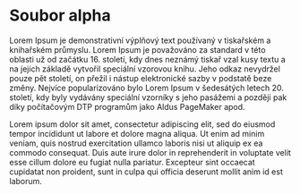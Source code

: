 ﻿Soubor alpha
============

Lorem Ipsum je demonstrativní výplňový text používaný v tiskařském a
knihařském průmyslu. Lorem Ipsum je považováno za standard v této
oblasti už od začátku 16. století, kdy dnes neznámý tiskař vzal kusy
textu a na jejich základě vytvořil speciální vzorovou knihu. Jeho odkaz
nevydržel pouze pět století, on přežil i nástup elektronické sazby
v podstatě beze změny. Nejvíce popularizováno bylo Lorem Ipsum
v šedesátých letech 20. století, kdy byly vydávány speciální vzorníky
s jeho pasážemi a později pak díky počítačovým DTP programům jako
Aldus PageMaker apod.


Lorem ipsum dolor sit amet, consectetur adipiscing elit,
sed do eiusmod tempor incididunt ut labore et dolore magna aliqua.
Ut enim ad minim veniam, quis nostrud exercitation ullamco laboris
nisi ut aliquip ex ea commodo consequat. Duis aute irure dolor in
reprehenderit in voluptate velit esse cillum dolore eu fugiat nulla
pariatur. Excepteur sint occaecat cupidatat non proident, sunt in
culpa qui officia deserunt mollit anim id est laborum.
